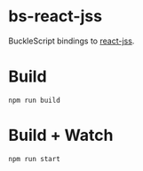 # bs-react-jss

BuckleScript bindings to [react-jss](https://github.com/cssinjs/jss/tree/master/packages/react-jss).

# Build
```
npm run build
```

# Build + Watch

```
npm run start
```

